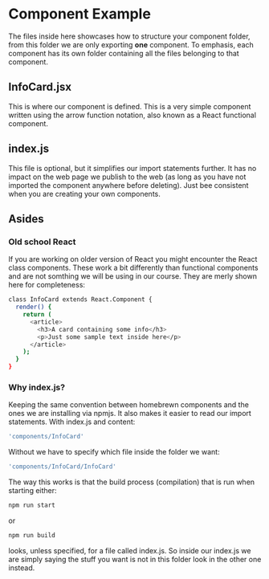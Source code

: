 # Component Example
The files inside here showcases how to structure your component folder, from this folder we are only exporting **one** component. To emphasis, each component has its own folder containing all the files belonging to that component.

## InfoCard.jsx
This is where our component is defined. This is a very simple component written using the arrow function notation, also known as a React functional component.


## index.js
This file is optional, but it simplifies our import statements further. It has no impact on the web page we publish to the web (as long as you have not imported the component anywhere before deleting). Just bee consistent when you are creating your own components.

## Asides
### Old school React
If you are working on older version of React you might encounter the React class components.
These work a bit differently than functional components and are not somthing we will be using in our course. They are merly shown here for completeness:
```sh
class InfoCard extends React.Component {
  render() {
    return (
      <article>
        <h3>A card containing some info</h3>
        <p>Just some sample text inside here</p>
      </article>
    );
  }
}
```
### Why index.js?
Keeping the same convention between homebrewn components and the ones we are installing via npmjs.
It also makes it easier to read our import statements.
With index.js and content:
```sh
'components/InfoCard'
```
Without we have to specify which file inside the folder we want:
```sh
'components/InfoCard/InfoCard'
```

The way this works is that the build process (compilation) that is run when starting
either:
```sh
npm run start
```
or
```sh
npm run build
```
looks, unless specified, for a file called index.js. So inside our index.js we are simply saying the stuff you want is not in this folder look in the other one instead.